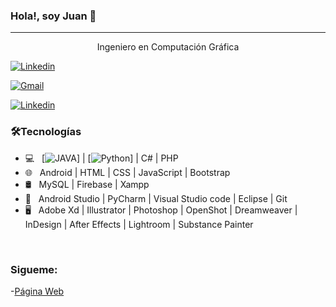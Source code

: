 ### Hola!, soy Juan 👋

<hr>

<center>
<p>Ingeniero en Computación Gráfica</p>
</center>



<!-- Your badges -->
[![Linkedin](https://img.shields.io/badge/-JuanCuaycal-blue?style=flat&logo=Linkedin&logoColor=white)](https://www.linkedin.com/in/juan-cuaycal/)
<!-- [![Linkedin](https://img.shields.io/badge/-JuanCuaycal-blue?style=flat&logo=Facebook&logoColor=white)](https://www.linkedin.com/in/juan-cuaycal/) -->

[![Gmail](https://img.shields.io/badge/-JuanCuaycal-c14438?style=flat&logo=Gmail&logoColor=white)](mailto:juancuaycal@gmail.com)

[![Linkedin](https://img.shields.io/badge/-WebSite-black?style=flat&logo=Website&logoColor=black)](https://juan-cuaycal.web.app/)

<h3>🛠Tecnologías</h3>

- 💻 &nbsp;   [![JAVA](https://img.shields.io/badge/Java-ED8B00?style=for-the-badge&logo=java&logoColor=white)] | [![Python](https://img.shields.io/badge/Python-14354C?style=for-the-badge&logo=python&logoColor=white)] | C# | PHP 
- 🌐 &nbsp; Android | HTML | CSS | JavaScript | Bootstrap 
- 🛢 &nbsp; MySQL | Firebase | Xampp
- 🔧 &nbsp; Android Studio | PyCharm | Visual Studio code | Eclipse | Git
- 🖥 &nbsp; Adobe Xd | Illustrator | Photoshop | OpenShot | Dreamweaver | InDesign | After Effects | Lightroom | Substance Painter 

<br>

### Sigueme:

-[Página Web](https://juan-cuaycal.web.app/)




